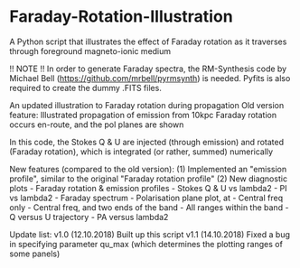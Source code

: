 # Faraday-Rotation-Illustration
A Python script that illustrates the effect of Faraday rotation as it traverses through foreground magneto-ionic medium

!! NOTE !!
In order to generate Faraday spectra, the RM-Synthesis code by Michael Bell (https://github.com/mrbell/pyrmsynth) is needed. Pyfits is also required to create the dummy .FITS files.


An updated illustration to Faraday rotation during propagation
Old version feature: Illustrated propagation of emission from 10kpc
Faraday rotation occurs en-route, and the pol planes are shown

In this code, the Stokes Q & U are injected (through emission) and rotated (Faraday rotation), which is integrated (or rather, summed) numerically

New features (compared to the old version):
(1) Implemented an "emission profile", similar to the original "Faraday rotation profile"
(2) New diagnostic plots
    - Faraday rotation & emission profiles
    - Stokes Q & U vs lambda2
    - PI vs lambda2
    - Faraday spectrum
    - Polarisation plane plot, at
      - Central freq only
      - Central freq, and two ends of the band
      - All ranges within the band
    - Q versus U trajectory
    - PA versus lambda2

Update list:
v1.0 (12.10.2018) Built up this script
v1.1 (14.10.2018) Fixed a bug in specifying parameter qu_max (which determines the plotting ranges of some panels)
